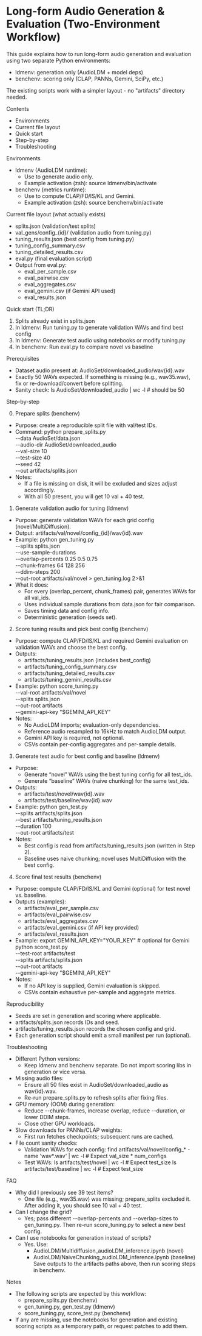 # Long-form Audio Generation & Evaluation (Two-Environment Workflow)

This guide explains how to run long-form audio generation and evaluation using two separate Python environments:
- ldmenv: generation only (AudioLDM + model deps) 
- benchenv: scoring only (CLAP, PANNs, Gemini, SciPy, etc.)

The existing scripts work with a simpler layout - no "artifacts" directory needed.

Contents
- Environments
- Current file layout
- Quick start
- Step-by-step
- Troubleshooting

Environments
- ldmenv (AudioLDM runtime):
  - Use to generate audio only.
  - Example activation (zsh):
    source ldmenv/bin/activate
- benchenv (metrics runtime):
  - Use to compute CLAP/FD/IS/KL and Gemini.
  - Example activation (zsh):
    source benchenv/bin/activate

Current file layout (what actually exists)
- splits.json (validation/test splits)
- val_gens/config_{id}/ (validation audio from tuning.py)
- tuning_results.json (best config from tuning.py)
- tuning_config_summary.csv
- tuning_detailed_results.csv
- eval.py (final evaluation script)
- Output from eval.py:
  - eval_per_sample.csv
  - eval_pairwise.csv
  - eval_aggregates.csv
  - eval_gemini.csv (if Gemini API used)
  - eval_results.json

Quick start (TL;DR)
1) Splits already exist in splits.json
2) In ldmenv: Run tuning.py to generate validation WAVs and find best config
3) In ldmenv: Generate test audio using notebooks or modify tuning.py
4) In benchenv: Run eval.py to compare novel vs baseline

Prerequisites
- Dataset audio present at: AudioSet/downloaded_audio/wav{id}.wav
- Exactly 50 WAVs expected. If something is missing (e.g., wav35.wav), fix or re-download/convert before splitting.
- Sanity check:
  ls AudioSet/downloaded_audio | wc -l  # should be 50

Step-by-step

0) Prepare splits (benchenv)
- Purpose: create a reproducible split file with val/test IDs.
- Command:
  python prepare_splits.py \
    --data AudioSet/data.json \
    --audio-dir AudioSet/downloaded_audio \
    --val-size 10 \
    --test-size 40 \
    --seed 42 \
    --out artifacts/splits.json
- Notes:
  - If a file is missing on disk, it will be excluded and sizes adjust accordingly.
  - With all 50 present, you will get 10 val + 40 test.

1) Generate validation audio for tuning (ldmenv)
- Purpose: generate validation WAVs for each grid config (novel/MultiDiffusion).
- Output: artifacts/val/novel/config_{id}/wav{id}.wav
- Example:
  python gen_tuning.py \
    --splits splits.json \
    --use-sample-durations \
    --overlap-percents 0.25 0.5 0.75 \
    --chunk-frames 64 128 256 \
    --ddim-steps 200 \
    --out-root artifacts/val/novel > gen_tuning.log 2>&1
- What it does:
  - For every (overlap_percent, chunk_frames) pair, generates WAVs for all val_ids.
  - Uses individual sample durations from data.json for fair comparison.
  - Saves timing data and config info.
  - Deterministic generation (seeds set).

2) Score tuning results and pick best config (benchenv)
- Purpose: compute CLAP/FD/IS/KL and required Gemini evaluation on validation WAVs and choose the best config.
- Outputs:
  - artifacts/tuning_results.json (includes best_config)
  - artifacts/tuning_config_summary.csv
  - artifacts/tuning_detailed_results.csv
  - artifacts/tuning_gemini_results.csv
- Example:
  python score_tuning.py \
    --val-root artifacts/val/novel \
    --splits splits.json \
    --out-root artifacts \
    --gemini-api-key "$GEMINI_API_KEY"
- Notes:
  - No AudioLDM imports; evaluation-only dependencies.
  - Reference audio resampled to 16kHz to match AudioLDM output.
  - Gemini API key is required, not optional.
  - CSVs contain per-config aggregates and per-sample details.

3) Generate test audio for best config and baseline (ldmenv)
- Purpose:
  - Generate “novel” WAVs using the best tuning config for all test_ids.
  - Generate “baseline” WAVs (naive chunking) for the same test_ids.
- Outputs:
  - artifacts/test/novel/wav{id}.wav
  - artifacts/test/baseline/wav{id}.wav
- Example:
  python gen_test.py \
    --splits artifacts/splits.json \
    --best artifacts/tuning_results.json \
    --duration 100 \
    --out-root artifacts/test
- Notes:
  - Best config is read from artifacts/tuning_results.json (written in Step 2).
  - Baseline uses naive chunking; novel uses MultiDiffusion with the best config.

4) Score final test results (benchenv)
- Purpose: compute CLAP/FD/IS/KL and Gemini (optional) for test novel vs. baseline.
- Outputs (examples):
  - artifacts/eval_per_sample.csv
  - artifacts/eval_pairwise.csv
  - artifacts/eval_aggregates.csv
  - artifacts/eval_gemini.csv (if API key provided)
  - artifacts/eval_results.json
- Example:
  export GEMINI_API_KEY="YOUR_KEY"  # optional for Gemini
  python score_test.py \
    --test-root artifacts/test \
    --splits artifacts/splits.json \
    --out-root artifacts \
    --gemini-api-key "$GEMINI_API_KEY"
- Notes:
  - If no API key is supplied, Gemini evaluation is skipped.
  - CSVs contain exhaustive per-sample and aggregate metrics.

Reproducibility
- Seeds are set in generation and scoring where applicable.
- artifacts/splits.json records IDs and seed.
- artifacts/tuning_results.json records the chosen config and grid.
- Each generation script should emit a small manifest per run (optional).

Troubleshooting
- Different Python versions:
  - Keep ldmenv and benchenv separate. Do not import scoring libs in generation or vice versa.
- Missing audio files:
  - Ensure all 50 files exist in AudioSet/downloaded_audio as wav{id}.wav.
  - Re-run prepare_splits.py to refresh splits after fixing files.
- GPU memory (OOM) during generation:
  - Reduce --chunk-frames, increase overlap, reduce --duration, or lower DDIM steps.
  - Close other GPU workloads.
- Slow downloads for PANNs/CLAP weights:
  - First run fetches checkpoints; subsequent runs are cached.
- File count sanity checks:
  - Validation WAVs for each config:
    find artifacts/val/novel/config_* -name 'wav*.wav' | wc -l  # Expect val_size * num_configs
  - Test WAVs:
    ls artifacts/test/novel | wc -l      # Expect test_size
    ls artifacts/test/baseline | wc -l   # Expect test_size

FAQ
- Why did I previously see 39 test items?
  - One file (e.g., wav35.wav) was missing; prepare_splits excluded it. After adding it, you should see 10 val + 40 test.
- Can I change the grid?
  - Yes; pass different --overlap-percents and --overlap-sizes to gen_tuning.py. Then re-run score_tuning.py to select a new best config.
- Can I use notebooks for generation instead of scripts?
  - Yes. Use:
    - AudioLDM/Multidiffusion_audioLDM_inference.ipynb (novel)
    - AudioLDM/NaiveChunking_audioLDM_inference.ipynb (baseline)
    Save outputs to the artifacts paths above, then run scoring steps in benchenv.

Notes
- The following scripts are expected by this workflow:
  - prepare_splits.py (benchenv)
  - gen_tuning.py, gen_test.py (ldmenv)
  - score_tuning.py, score_test.py (benchenv)
- If any are missing, use the notebooks for generation and existing scoring scripts as a temporary path, or request patches to add them.
